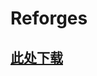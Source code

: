# Reforges

## [此处下载](https://www.spigotmc.org/resources/1-16-1-17-%E2%9A%A1-reforges-%E2%9C%A8-upgrade-items-in-gui-%E2%9C%85-reforge-stones-crafting-and-more.95273/)

